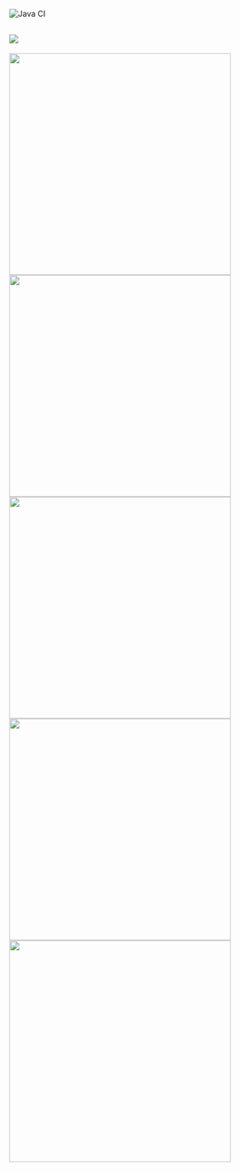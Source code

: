 ![Java CI](https://github.com/evgenpush/java-project-lvl1/actions/workflows/hexlet-check.yml/badge.svg)

<a href="https://codeclimate.com/github/evgenpush/java-project-lvl1"><img src="https://api.codeclimate.com/v1/badges/a99a88d28ad37a79dbf6/maintainability" /></a>
---
<a href="https://asciinema.org/a/5kiB12JhUs4hxZi4BaeWEpZUa" target="_blank"><img src="https://asciinema.org/a/5kiB12JhUs4hxZi4BaeWEpZUa.svg" width="400"/></a>
<a href="https://asciinema.org/a/JKZllnKzN7up5Zm3tJUj7jTjN" target="_blank"><img src="https://asciinema.org/a/JKZllnKzN7up5Zm3tJUj7jTjN.svg" width="400"/></a>
<a href="https://asciinema.org/a/2lA5QyVp69aFH4GvBt9WMP0FC" target="_blank"><img src="https://asciinema.org/a/2lA5QyVp69aFH4GvBt9WMP0FC.svg" width="400"/></a>
<a href="https://asciinema.org/a/hPNiIiZdwBTpek5R9aYcTSwq3" target="_blank"><img src="https://asciinema.org/a/hPNiIiZdwBTpek5R9aYcTSwq3.svg" width="400"/></a> 
<a href="https://asciinema.org/a/BkkyhnzCv8XVOBjIbEwfDCHUD" target="_blank"><img src="https://asciinema.org/a/BkkyhnzCv8XVOBjIbEwfDCHUD.svg" width="400"/></a> 
